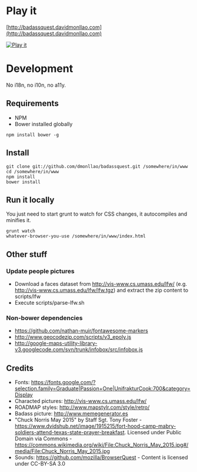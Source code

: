 # Play it

[http://badassquest.davidmonllao.com](http://badassquest.davidmonllao.com)

[![Play it](http://badassquest.davidmonllao.com/img/readme-img1.png)](http://badassquest.davidmonllao.com)

# Development

No i18n, no i10n, no a11y.

## Requirements
* NPM
* Bower installed globally

<!-- not displayed as a code block under a list unless we add something like this comment -->
    npm install bower -g

## Install

    git clone git://github.com/dmonllao/badassquest.git /somewhere/in/www
    cd /somewhere/in/www
    npm install
    bower install

## Run it locally

You just need to start grunt to watch for CSS changes, it autocompiles and minifies it.

    grunt watch
    whatever-browser-you-use /somewhere/in/www/index.html

## Other stuff

### Update people pictures
* Download a faces dataset from http://vis-www.cs.umass.edu/lfw/ (e.g. http://vis-www.cs.umass.edu/lfw/lfw.tgz) and extract the zip content to scripts/lfw
* Execute scripts/parse-lfw.sh

### Non-bower dependencies
* https://github.com/nathan-muir/fontawesome-markers
* http://www.geocodezip.com/scripts/v3_epoly.js
* http://google-maps-utility-library-v3.googlecode.com/svn/trunk/infobox/src/infobox.js

## Credits
* Fonts: https://fonts.google.com/?selection.family=Graduate|Passion+One|UnifrakturCook:700&category=Display
* Characted pictures: http://vis-www.cs.umass.edu/lfw/
* ROADMAP styles: http://www.mapstylr.com/style/retro/
* Badass picture: http://www.memegenerator.es
* "Chuck Norris May 2015" by Staff Sgt. Tony Foster - https://www.dvidshub.net/image/1915215/fort-hood-camp-mabry-soldiers-attend-texas-state-prayer-breakfast. Licensed under Public Domain via Commons - https://commons.wikimedia.org/wiki/File:Chuck_Norris_May_2015.jpg#/media/File:Chuck_Norris_May_2015.jpg
* Sounds: https://github.com/mozilla/BrowserQuest - Content is licensed under CC-BY-SA 3.0
